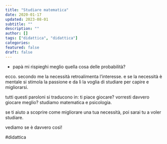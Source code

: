```yaml
---
title: "Studiare matematica"
date: 2020-01-17
updated: 2023-08-01
subtitle: ""
description: ""
author: []
tags: ["didattica", "didattica"]
categories:
featured: false
draft: false
---
```


- papà mi rispieghi meglio quella cosa delle probabilità?

ecco. secondo me la necessità retroalimenta l’interesse.
e se la necessità è mentale si stimola la passione e da lì la voglia di studiare per capire e migliorarsi.

tutti questi paroloni si traducono in: ti piace giocare? vorresti davvero giocare meglio? studiamo matematica e psicologia.

se ti aiuto a scoprire come migliorare una tua necessità, poi sarai tu a voler studiare.

vediamo se è davvero così!

#didattica